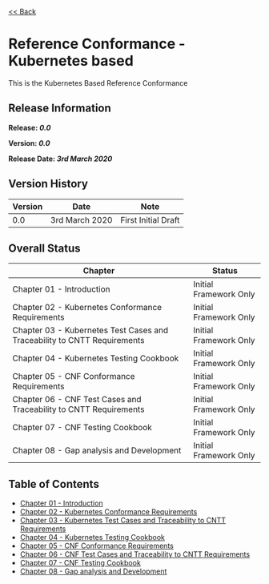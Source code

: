 [<< Back](../)

# Reference Conformance - Kubernetes based

This is the Kubernetes Based Reference Conformance

## Release Information
**Release: _0.0_**

**Version: _0.0_**

**Release Date: _3rd March 2020_**

## Version History

| Version | Date | Note
| --- | --- | --- |
| 0.0 | 3rd March 2020 | First Initial Draft|


## Overall Status

| Chapter | Status |
| --- | --- |
| Chapter 01 - Introduction                                                 | Initial Framework Only |
| Chapter 02 - Kubernetes Conformance Requirements                          | Initial Framework Only |
| Chapter 03 - Kubernetes Test Cases and Traceability to CNTT Requirements  | Initial Framework Only |
| Chapter 04 - Kubernetes Testing Cookbook                                  | Initial Framework Only |
| Chapter 05 - CNF Conformance Requirements                                 | Initial Framework Only |
| Chapter 06 - CNF Test Cases and Traceability to CNTT Requirements         | Initial Framework Only |
| Chapter 07 - CNF Testing Cookbook                                         | Initial Framework Only |
| Chapter 08 - Gap analysis and Development                                 | Initial Framework Only |

## Table of Contents
* [Chapter 01 - Introduction](chapters/chapter01.md)
* [Chapter 02 - Kubernetes Conformance Requirements](chapters/chapter02.md)
* [Chapter 03 - Kubernetes Test Cases and Traceability to CNTT Requirements ](chapters/chapter03.md)
* [Chapter 04 - Kubernetes Testing Cookbook](chapters/chapter04.md)
* [Chapter 05 - CNF Conformance Requirements](chapters/chapter05.md)
* [Chapter 06 - CNF Test Cases and Traceability to CNTT Requirements](chapters/chapter06.md)
* [Chapter 07 - CNF Testing Cookbook](chapters/chapter07.md)
* [Chapter 08 - Gap analysis and Development](chapters/chapter08.md)
